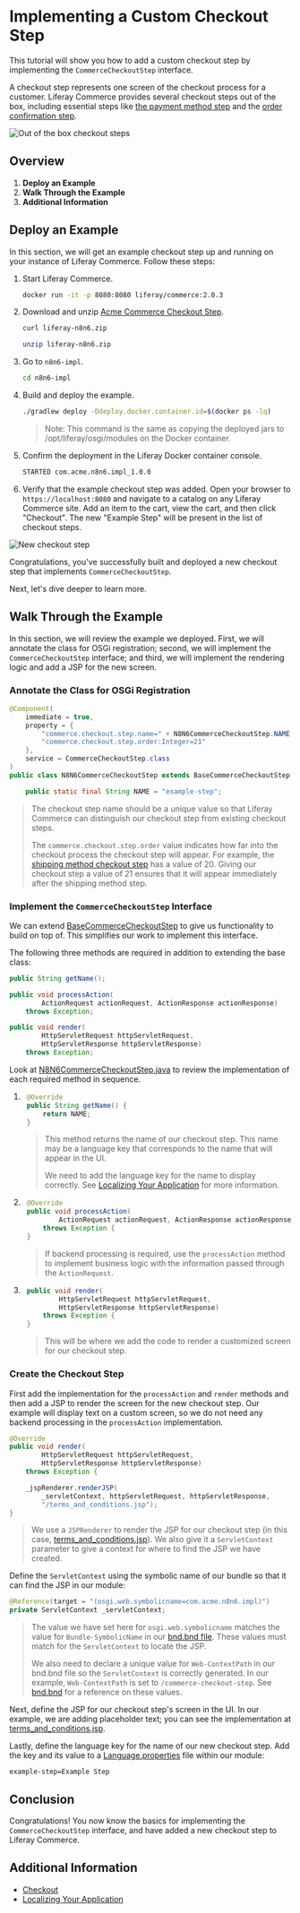 # Implementing a Custom Checkout Step

This tutorial will show you how to add a custom checkout step by implementing the `CommerceCheckoutStep` interface.

A checkout step represents one screen of the checkout process for a customer. Liferay Commerce provides several checkout steps out of the box, including essential steps like [the payment method step](https://github.com/liferay/com-liferay-commerce/blob/2.0.3/commerce-checkout-web/src/main/java/com/liferay/commerce/checkout/web/internal/util/PaymentMethodCommerceCheckoutStep.java) and the [order confirmation step](https://github.com/liferay/com-liferay-commerce/blob/2.0.3/commerce-checkout-web/src/main/java/com/liferay/commerce/checkout/web/internal/util/OrderConfirmationCommerceCheckoutStep.java).

![Out of the box checkout steps](./images/01.png "Out of the box checkout steps")

## Overview

1. **Deploy an Example**
1. **Walk Through the Example**
1. **Additional Information**

## Deploy an Example

In this section, we will get an example checkout step up and running on your instance of Liferay Commerce. Follow these steps:

1. Start Liferay Commerce.

    ```bash
    docker run -it -p 8080:8080 liferay/commerce:2.0.3
    ```

1. Download and unzip [Acme Commerce Checkout Step](./liferay-n8n6.zip).

    ```bash
    curl liferay-n8n6.zip
    ```

    ```bash
    unzip liferay-n8n6.zip
    ```

1. Go to `n8n6-impl`.

    ```bash
    cd n8n6-impl
    ```

1. Build and deploy the example.

    ```bash
    ./gradlew deploy -Ddeploy.docker.container.id=$(docker ps -lq)
    ```

    >Note: This command is the same as copying the deployed jars to /opt/liferay/osgi/modules on the Docker container.

1. Confirm the deployment in the Liferay Docker container console.

    ```bash
    STARTED com.acme.n8n6.impl_1.0.0
    ```

1. Verify that the example checkout step was added. Open your browser to `https://localhost:8080` and navigate to a catalog on any Liferay Commerce site. Add an item to the cart, view the cart, and then click "Checkout". The new "Example Step" will be present in the list of checkout steps.

![New checkout step](./images/02.png "New checkout step")

Congratulations, you've successfully built and deployed a new checkout step that implements `CommerceCheckoutStep`.

Next, let's dive deeper to learn more.

## Walk Through the Example

In this section, we will review the example we deployed. First, we will annotate the class for OSGi registration; second, we will implement the `CommerceCheckoutStep` interface; and third, we will implement the rendering logic and add a JSP for the new screen.

### Annotate the Class for OSGi Registration

```java
@Component(
    immediate = true,
    property = {
        "commerce.checkout.step.name=" + N8N6CommerceCheckoutStep.NAME,
        "commerce.checkout.step.order:Integer=21"
    },
    service = CommerceCheckoutStep.class
)
public class N8N6CommerceCheckoutStep extends BaseCommerceCheckoutStep {

    public static final String NAME = "example-step";
```

> The checkout step name should be a unique value so that Liferay Commerce can distinguish our checkout step from existing checkout steps.
>
> The `commerce.checkout.step.order` value indicates how far into the checkout process the checkout step will appear. For example, the [shipping method checkout step](https://github.com/liferay/com-liferay-commerce/blob/2.0.3/commerce-checkout-web/src/main/java/com/liferay/commerce/checkout/web/internal/util/ShippingMethodCommerceCheckoutStep.java) has a value of 20. Giving our checkout step a value of 21 ensures that it will appear immediately after the shipping method step.

### Implement the `CommerceCheckoutStep` Interface

We can extend [BaseCommerceCheckoutStep](https://github.com/liferay/com-liferay-commerce/blob/2.0.3/commerce-api/src/main/java/com/liferay/commerce/util/BaseCommerceCheckoutStep.java) to give us functionality to build on top of. This simplifies our work to implement this interface.

The following three methods are required in addition to extending the base class:

```java
public String getName();
```

```java
public void processAction(
        ActionRequest actionRequest, ActionResponse actionResponse)
    throws Exception;
```

```java
public void render(
        HttpServletRequest httpServletRequest,
        HttpServletResponse httpServletResponse)
    throws Exception;
```

Look at [N8N6CommerceCheckoutStep.java](./liferay-n8n6.zip/n8n6-impl/src/main/java/com/acme/n8n6/internal/commerce/util/N8N6CommerceCheckoutStep.java) to review the implementation of each required method in sequence.

1. ```java
    @Override
    public String getName() {
        return NAME;
    }
   ```

    > This method returns the name of our checkout step. This name may be a language key that corresponds to the name that will appear in the UI.
    >
    > We need to add the language key for the name to display correctly. See [Localizing Your Application](https://help.liferay.com/hc/en-us/articles/360018168251-Localizing-Your-Application) for more information.

1. ```java
    @Override
    public void processAction(
            ActionRequest actionRequest, ActionResponse actionResponse)
        throws Exception {
    }
   ```

    > If backend processing is required, use the `processAction` method to implement business logic with the information passed through the `ActionRequest`.

1. ```java
    public void render(
            HttpServletRequest httpServletRequest,
            HttpServletResponse httpServletResponse)
        throws Exception {
    }
   ```

    > This will be where we add the code to render a customized screen for our checkout step.

### Create the Checkout Step

First add the implementation for the `processAction` and `render` methods and then add a JSP to render the screen for the new checkout step. Our example will display text on a custom screen, so we do not need any backend processing in the `processAction` implementation.

```java
@Override
public void render(
        HttpServletRequest httpServletRequest,
        HttpServletResponse httpServletResponse)
    throws Exception {

    _jspRenderer.renderJSP(
        _servletContext, httpServletRequest, httpServletResponse,
        "/terms_and_conditions.jsp");
}
```

> We use a `JSPRenderer` to render the JSP for our checkout step (in this case, [terms_and_conditions.jsp](./liferay-n8n6.zip/n8n6-impl/src/main/resources/META-INF/resources/terms_and_conditions.jsp)). We also give it a `ServletContext` parameter to give a context for where to find the JSP we have created.

Define the `ServletContext` using the symbolic name of our bundle so that it can find the JSP in our module:

```java
@Reference(target = "(osgi.web.symbolicname=com.acme.n8n6.impl)")
private ServletContext _servletContext;
```

> The value we have set here for `osgi.web.symbolicname` matches the value for `Bundle-SymbolicName` in our [bnd.bnd file](./liferay-n8n6.zip/n8n6-impl/bnd.bnd). These values must match for the `ServletContext` to locate the JSP.
>
> We also need to declare a unique value for `Web-ContextPath` in our bnd.bnd file so the `ServletContext` is correctly generated. In our example, `Web-ContextPath` is set to `/commerce-checkout-step`. See [bnd.bnd](./liferay-n8n6.zip/n8n6-impl/bnd.bnd) for a reference on these values.

Next, define the JSP for our checkout step's screen in the UI. In our example, we are adding placeholder text; you can see the implementation at [terms_and_conditions.jsp](./liferay-n8n6.zip/n8n6-impl/src/main/resources/META-INF/resources/terms_and_conditions.jsp).

Lastly, define the language key for the name of our new checkout step. Add the key and its value to a [Language.properties](./liferay-n8n6.zip/n8n6-impl/src/main/resources/content/Language.properties) file within our module:

```
example-step=Example Step
```

## Conclusion

Congratulations! You now know the basics for implementing the `CommerceCheckoutStep` interface, and have added a new checkout step to Liferay Commerce.

## Additional Information

* [Checkout](../../../user-guide/content/pages/checkout/README.md)
* [Localizing Your Application](https://help.liferay.com/hc/en-us/articles/360018168251-Localizing-Your-Application)
